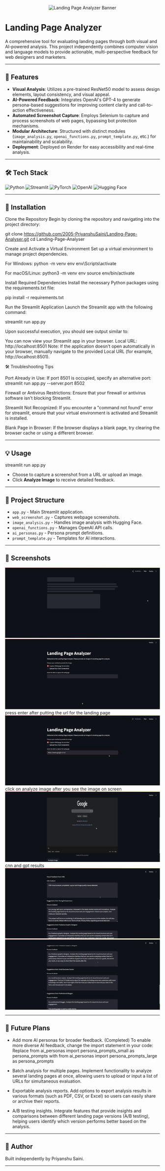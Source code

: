 ﻿<div align="center">
  <img src="https://media.giphy.com/media/dWesBcTLavkZuG35MI/giphy.gif" width="600" height="300" alt="Landing Page Analyzer Banner"/>
</div>

# Landing Page Analyzer

A comprehensive tool for evaluating landing pages through both visual and AI-powered analysis. This project independently combines computer vision and language models to provide actionable, multi-perspective feedback for web designers and marketers.

---

## 🚀 Features

- **Visual Analysis**: Utilizes a pre-trained ResNet50 model to assess design elements, layout consistency, and visual appeal.
- **AI-Powered Feedback**: Integrates OpenAI's GPT-4 to generate persona-based suggestions for improving content clarity and call-to-action effectiveness.
- **Automated Screenshot Capture**: Employs Selenium to capture and process screenshots of web pages, bypassing bot protection mechanisms.
- **Modular Architecture**: Structured with distinct modules (`image_analysis.py`, `openai_functions.py`, `prompt_template.py`, etc.) for maintainability and scalability.
- **Deployment**: Deployed on Render for easy accessibility and real-time analysis.

---

## 🛠️ Tech Stack

<div>
  <img src="https://cdn.jsdelivr.net/gh/devicons/devicon/icons/python/python-original.svg" height="40" alt="Python"/>
  <img src="https://cdn.jsdelivr.net/gh/devicons/devicon/icons/streamlit/streamlit-original.svg" height="40" alt="Streamlit"/>
  <img src="https://cdn.jsdelivr.net/gh/devicons/devicon/icons/pytorch/pytorch-original.svg" height="40" alt="PyTorch"/>
  <img src="https://cdn.jsdelivr.net/gh/devicons/devicon/icons/openai/openai-original.svg" height="40" alt="OpenAI"/>
  <img src="https://cdn.jsdelivr.net/gh/devicons/devicon/icons/huggingface/huggingface-original.svg" height="40" alt="Hugging Face"/>
</div>

---

## 📝 Installation

Clone the Repository
Begin by cloning the repository and navigating into the project directory:

git clone https://github.com/2005-PriyanshuSaini/Landing-Page-Analyser.git
cd Landing-Page-Analyser

Create and Activate a Virtual Environment
Set up a virtual environment to manage project dependencies.

For Windows:
python -m venv env
env\Scripts\activate

For macOS/Linux:
python3 -m venv env
source env/bin/activate

Install Required Dependencies
Install the necessary Python packages using the requirements.txt file:

pip install -r requirements.txt

Run the Streamlit Application
Launch the Streamlit app with the following command:

streamlit run app.py

Upon successful execution, you should see output similar to:

You can now view your Streamlit app in your browser.
Local URL: http://localhost:8501
Note: If the application doesn't open automatically in your browser, manually navigate to the provided Local URL (for example, http://localhost:8501).

🛠 Troubleshooting Tips

Port Already in Use: If port 8501 is occupied, specify an alternative port:
streamlit run app.py --server.port 8502

Firewall or Antivirus Restrictions: Ensure that your firewall or antivirus software isn't blocking Streamlit.

Streamlit Not Recognized: If you encounter a "command not found" error for streamlit, ensure that your virtual environment is activated and Streamlit is installed.

Blank Page in Browser: If the browser displays a blank page, try clearing the browser cache or using a different browser.

---

## 💡 Usage

streamlit run app.py

- Choose to capture a screenshot from a URL or upload an image.
- Click **Analyze Image** to receive detailed feedback.

---

## 📂 Project Structure

- `app.py` - Main Streamlit application.
- `web_screenshot.py` - Captures webpage screenshots.
- `image_analysis.py` - Handles image analysis with Hugging Face.
- `openai_functions.py` - Manages OpenAI API calls.
- `ai_personas.py` - Persona prompt definitions.
- `prompt_template.py` - Templates for AI interactions.

---

## 📸 Screenshots

![Startup image](image.png)
![Landing page](image-1.png)
press enter after putting the url for the landing page
![Sample url page](image-2.png)
click on analyze image after you see the image on screen
![Screenshot with button](image-3.png)
cnn and gpt results
![Final result-1](image-4.png)
![Final result-2](image-5.png)

---

## 🔮 Future Plans

- Add more AI personas for broader feedback. (Completed)
To enable more diverse AI feedback, change the import statement in your code:
Replace
from ai_personas import persona_prompts_small as persona_prompts
with
from ai_personas import persona_prompts_large as persona_prompts

- Batch analysis for multiple pages.
Implement functionality to analyze several landing pages at once, allowing users to upload or input a list of URLs for simultaneous evaluation.

- Exportable analysis reports.
Add options to export analysis results in various formats (such as PDF, CSV, or Excel) so users can easily share or archive their reports.

- A/B testing insights.
Integrate features that provide insights and comparisons between different landing page versions (A/B testing), helping users identify which version performs better based on the analysis.

---

## 👤 Author

Built independently by Priyanshu Saini.

---
